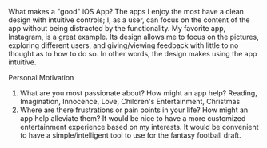 What makes a "good" iOS App?
The apps I enjoy the most have a clean design with intuitive controls; I, as a user, can focus on the content of the app 
without being distracted by the functionality.  My favorite app, Instagram, is a great example.  Its design allows me to 
focus on the pictures, exploring different users, and giving/viewing feedback with little to no thought as to how to do 
so.  In other words, the design makes using the app intuitive.

Personal Motivation
1) What are you most passionate about?  How might an app help?
Reading, Imagination, Innocence, Love, Children's Entertainment, Christmas
2) Where are there frustrations or pain points in your life?  How might an app help alleviate them?
It would be nice to have a more customized entertainment experience based on my interests.
It would be convenient to have a simple/intelligent tool to use for the fantasy football draft.